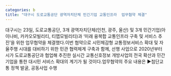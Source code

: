 ```yaml
---
categories: b
title: "대구시 도로교통공단 광역자치단체 민긴기업 교통인프라  업무협약 체결"
---
```

대구시는 23일, 도로교통공단, 3개 광역자치단체(인천, 광주, 울산) 및 3개 민간기업(아이나비, 카카오모빌리티, 티맵모빌리티)과 ‘미래 융복합 교통인프라 구축 및 서비스 추진’을 위한 업무협약을 체결했다.이번 협약으로 시민체감형 교통정보서비스 확대 및 자율주행 시대를 대비하기 위한 민관 협력체계 구축과 함께, 선행 사업으로 2020년부터 시가 도로교통공단과 협업해 추진한 실시간 교통신호정보 개방사업의 전국 확산과 민간기업을 통한 대시민 서비스 확대의 계기가 될 것이다.업무협약의 주요 내용은 ▶첨단교통 정책 발굴, 공동사업 수행